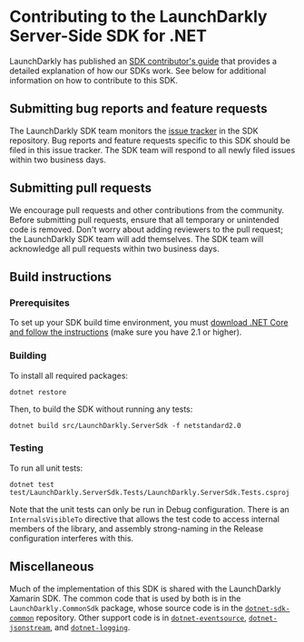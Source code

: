 # Contributing to the LaunchDarkly Server-Side SDK for .NET

LaunchDarkly has published an [SDK contributor's guide](https://docs.launchdarkly.com/docs/sdk-contributors-guide) that provides a detailed explanation of how our SDKs work. See below for additional information on how to contribute to this SDK.

## Submitting bug reports and feature requests

The LaunchDarkly SDK team monitors the [issue tracker](https://github.com/launchdarkly/dotnet-server-sdk/issues) in the SDK repository. Bug reports and feature requests specific to this SDK should be filed in this issue tracker. The SDK team will respond to all newly filed issues within two business days.
 
## Submitting pull requests
 
We encourage pull requests and other contributions from the community. Before submitting pull requests, ensure that all temporary or unintended code is removed. Don't worry about adding reviewers to the pull request; the LaunchDarkly SDK team will add themselves. The SDK team will acknowledge all pull requests within two business days.
 
## Build instructions
 
### Prerequisites

To set up your SDK build time environment, you must [download .NET Core and follow the instructions](https://dotnet.microsoft.com/download) (make sure you have 2.1 or higher).
 
### Building
 
To install all required packages:

```
dotnet restore
```

Then, to build the SDK without running any tests:

```
dotnet build src/LaunchDarkly.ServerSdk -f netstandard2.0
```
 
### Testing
 
To run all unit tests:

```
dotnet test test/LaunchDarkly.ServerSdk.Tests/LaunchDarkly.ServerSdk.Tests.csproj
```

Note that the unit tests can only be run in Debug configuration. There is an `InternalsVisibleTo` directive that allows the test code to access internal members of the library, and assembly strong-naming in the Release configuration interferes with this.

## Miscellaneous

Much of the implementation of this SDK is shared with the LaunchDarkly Xamarin SDK. The common code that is used by both is in the `LaunchDarkly.CommonSdk` package, whose source code is in the [`dotnet-sdk-common`](https://github.com/launchdarkly/dotnet-sdk-common) repository. Other support code is in [`dotnet-eventsource`](https://github.com/launchdarkly/dotnet-eventsource), [`dotnet-jsonstream`](https://github.com/launchdarkly/dotnet-jsonstream), and [`dotnet-logging`](https://github.com/launchdarkly/dotnet-logging).
